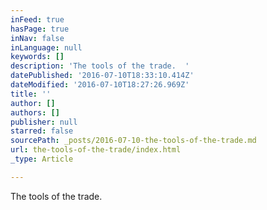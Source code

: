 ```yaml
---
inFeed: true
hasPage: true
inNav: false
inLanguage: null
keywords: []
description: 'The tools of the trade.  '
datePublished: '2016-07-10T18:33:10.414Z'
dateModified: '2016-07-10T18:27:26.969Z'
title: ''
author: []
authors: []
publisher: null
starred: false
sourcePath: _posts/2016-07-10-the-tools-of-the-trade.md
url: the-tools-of-the-trade/index.html
_type: Article

---
```

The tools of the trade.